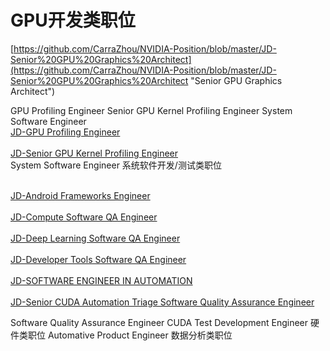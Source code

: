 

# GPU开发类职位 #

[https://github.com/CarraZhou/NVIDIA-Position/blob/master/JD-Senior%20GPU%20Graphics%20Architect](https://github.com/CarraZhou/NVIDIA-Position/blob/master/JD-Senior%20GPU%20Graphics%20Architect "Senior GPU Graphics Architect")

GPU Profiling Engineer
Senior GPU Kernel Profiling Engineer
System Software Engineer
<br/>[JD-GPU Profiling Engineer](https://github.com/CarraZhou/NVIDIA-Position/blob/master/JD-GPU%20Profiling%20Engineer "JD-GPU Profiling Engineer")</br>
<br/>[JD-Senior GPU Kernel Profiling Engineer](https://github.com/CarraZhou/NVIDIA-Position/blob/master/JD-Senior%20GPU%20Kernel%20Profiling%20Engineer "JD-Senior GPU Kernel Profiling Engineer")</br>
System Software Engineer
系统软件开发/测试类职位

<br/>[JD-Android Frameworks Engineer](https://github.com/CarraZhou/NVIDIA-Position/blob/master/JD-Android%20Frameworks%20Engineer "JD-Android Frameworks Engineer") </br>
<br/>[JD-Compute Software QA Engineer](https://github.com/CarraZhou/NVIDIA-Position/blob/master/JD-Compute%20Software%20QA%20Engineer "JD-Compute Software QA Engineer")</br>
<br/>[JD-Deep Learning Software QA Engineer](https://github.com/CarraZhou/NVIDIA-Position/blob/master/JD-Deep%20Learning%20Software%20QA%20Engineer "JD-Deep Learning Software QA Engineer")</br>
<br/>[JD-Developer Tools Software QA Engineer](https://github.com/CarraZhou/NVIDIA-Position/blob/master/JD-Developer%20Tools%20Software%20QA%20Engineer "JD-Developer Tools Software QA Engineer")</br>
<br/>[JD-SOFTWARE ENGINEER IN AUTOMATION](https://github.com/CarraZhou/NVIDIA-Position/blob/master/JD-SOFTWARE%20ENGINEER%20IN%20AUTOMATION "JD-SOFTWARE ENGINEER IN AUTOMATION")</br>
<br/>[JD-Senior CUDA Automation Triage Software Quality Assurance Engineer](https://github.com/CarraZhou/NVIDIA-Position/blob/master/JD-Senior%20CUDA%20Automation%20Triage%20Software%20Quality%20Assurance%20Engineer "JD-Senior CUDA Automation Triage Software Quality Assurance Engineer")</br>

Software Quality Assurance Engineer
CUDA Test Development Engineer
硬件类职位
Automative Product Engineer
数据分析类职位






